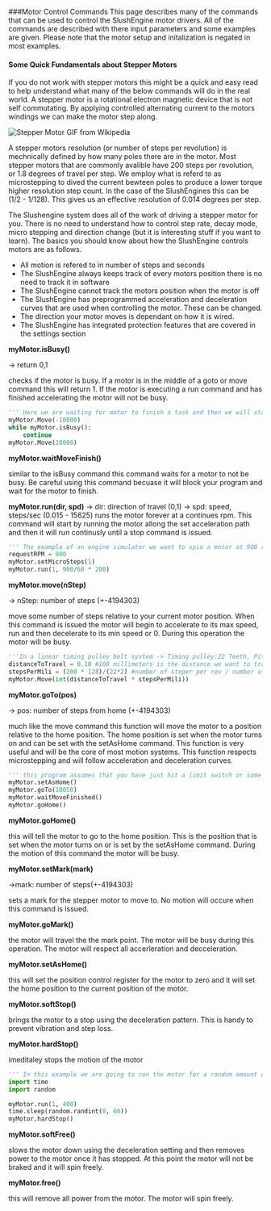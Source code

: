 ###Motor Control Commands
This page describes many of the commands that can be used to control the SlushEngine motor drivers. All of the commands are described with there input parameters and some examples are given. Please note that the motor setup and initalization is negated in most examples.

#### Some Quick Fundamentals about Stepper Motors
If you do not work with stepper motors this might be a quick and easy read to help understand what many of the below commands will do in the real world. A stepper motor is a rotational electron magnetic device that is not self commutating. By applying controlled alternating current to the motors windings we can make the motor step along. 

![Stepper Motor GIF from Wikipedia](https://upload.wikimedia.org/wikipedia/commons/thumb/6/67/StepperMotor.gif/200px-StepperMotor.gif)

A stepper motors resolution (or number of steps per revolution) is mechnically defined by how many poles there are in the motor. Most stepper motors that are commonly avalible have 200 steps per revolution, or 1.8 degrees of travel per step. We employ what is referd to as microstepping to dived the current bewteen poles to produce a lower torque higher resolution step count. In the case of the SlushEngines this can be (1/2 - 1/128). This gives us an effective resolution of 0.014 degrees per step.

The Slushengine system does all of the work of driving a stepper motor for you. There is no need to understand how to control step rate, decay mode, micro stepping and direction change (but it is interesting stuff if you want to learn). The basics you should know about how the SlushEngine controls motors are as follows. 

* All motion is refered to in number of steps and seconds
* The SlushEngine always keeps track of every motors position there is no need to track it in software
* The SlushEngine cannot track the motors position when the motor is off
* The SlushEngine has preprogrammed acceleration and deceleration curves that are used when controlling the motor. These can be changed.
* The direction your motor moves is dependant on how it is wired.
* The SlushEngine has integrated protection features that are covered in the settings section

**myMotor.isBusy()**

-> return 0,1

checks if the motor is busy. If a motor is in the middle of a goto or move command this will return 1. If the motor is executing a run command and has finished accelerating the motor will not be busy.
```python
''' Here we are waiting for motor to finish a task and then we will start the next one. '''
myMotor.Move(-10000)
while myMotor.isBusy():
	continue
myMotor.Move(10000)
```

**myMotor.waitMoveFinish()**

similar to the isBusy command this command waits for a motor to not be busy. Be careful using this command becuase it will block your program and wait for the motor to finish. 

**myMotor.run(dir, spd)**
-> dir: direction of travel (0,1)
-> spd: speed, steps/sec (0.015 - 15625)
runs the motor forever at a continues rpm. This command will start by running the motor allong the set acceleration path and then it will run continusly until a stop command is issued.
```python
''' The example of an engine simulator we want to spin a motor at 900 rpm to give an idle. This simulation does not require microstepping to it is turned off. '''
requestRPM = 900
myMotor.setMicroSteps(1)
myMotor.run(1, 900/60 * 200)
```

**myMotor.move(nStep)**

-> nStep: number of steps (+-4194303)

move some number of steps relative to your current motor position. When this command is issued the motor will begin to accelerate to its max speed, run and then decelerate to its min speed or 0. During this operation the motor will be busy. 
```python
'''In a linear timing pulley belt system -> Timing pulley:22 Teeth, Pitch 2mm, MicroStepping: 128 '''
distanceToTravel = 0.10 #100 millimeters is the distance we want to travel
stepsPerMili = (200 * 128)/(22*2) #number of steper per rev / number of mm per revolution
myMotor.Move(int(distanceToTravel * stepsPerMili))
```

**myMotor.goTo(pos)**

-> pos: number of steps from home (+-4194303)

much like the move command this function will move the motor to a position relative to the home position. The home position is set when the motor turns on and can be set with the setAsHome command. This function is very useful and will be the core of most motion systems. This function respects microstepping and will follow acceleration and deceleration curves.
```python
''' this program assumes that you have just hit a limit switch or some kind of sensor and you want to zero your system. It will set the current position to home. Move forward and then move back. '''
myMotor.setAsHome()
myMotor.goTo(10050)
myMotor.waitMoveFinished()
myMotor.goHome()
```

**myMotor.goHome()**

this will tell the motor to go to the home position. This is the position that is set when the motor turns on or is set by the setAsHome command. During the motion of this command the motor will be busy. 

**myMotor.setMark(mark)**

->mark: number of steps(+-4194303)

sets a mark for the stepper motor to move to. No motion will occure when this command is issued. 

**myMotor.goMark()**

the motor will travel the the mark point. The motor will be busy during this operation. The motor will respect all accerleration and decceleration. 

**myMotor.setAsHome()**

this will set the position control register for the motor to zero and it will set the home position to the current position of the motor. 

**myMotor.softStop()**

brings the motor to a stop using the deceleration pattern. This is handy to prevent vibration and step loss. 

**myMotor.hardStop()**

imeditaley stops the motion of the motor
```python
''' In this example we are going to run the motor for a random amount of time and then hard stop it. This situation is not practicle it just demonstrates the hard stop function '''
import time
import random

myMotor.run(1, 400)
time.sleep(random.randint(0, 60))
myMotor.hardStop()
```

**myMotor.softFree()**

slows the motor down using the deceleration setting and then removes power to the motor once it has stopped. At this point the motor will not be braked and it will spin freely.

**myMotor.free()**

this will remove all power from the motor. The motor will spin freely.
